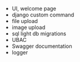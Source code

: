 
* UI, welcome page
* django custom command
* file upload
* image upload
* sql light db migrations
* UBAC
* Swagger documentation
* logger
